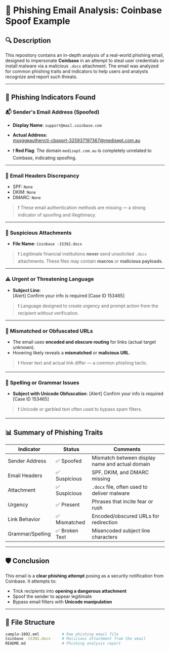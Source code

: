 # 📧 Phishing Email Analysis: Coinbase Spoof Example

## 🔍 Description

This repository contains an in-depth analysis of a real-world phishing email, designed to impersonate **Coinbase** in an attempt to steal user credentials or install malware via a malicious `.docx` attachment. The email was analyzed for common phishing traits and indicators to help users and analysts recognize and report such threats.

---

## 🚨 Phishing Indicators Found

### 📬 **Sender's Email Address (Spoofed)**

- **Display Name**: `support@mail.coinbase.com`  
- **Actual Address**:  
mssggeauthencti-cbspprt-325937197367@medisept.com.au

- ❗ **Red Flag**: The domain `medisept.com.au` is completely unrelated to Coinbase, indicating spoofing.

---

### 🧾 **Email Headers Discrepancy**

- SPF: `None`  
- DKIM: `None`  
- DMARC: `None`

> ❗ These email authentication methods are missing — a strong indicator of spoofing and illegitimacy.

---

### 📎 **Suspicious Attachments**

- **File Name**: `Coinbase -15392.docx`

> ❗ Legitimate financial institutions **never** send unsolicited `.docx` attachments. These files may contain **macros** or **malicious payloads**.

---

### ⚠️ **Urgent or Threatening Language**

- **Subject Line**:  
[Alert] Confirm your info is required [Case ID 153465]


> ❗ Language designed to create urgency and prompt action from the recipient without verification.

---

### 🔗 **Mismatched or Obfuscated URLs**

- The email uses **encoded and obscure routing** for links (actual target unknown).  
- Hovering likely reveals a **mismatched** or **malicious URL**.

> ❗ Hover text and actual link differ — a common phishing tactic.

---

### 📝 **Spelling or Grammar Issues**

- **Subject with Unicode Obfuscation**:
[A﻿l﻿e﻿r﻿t] Co﻿nf﻿i﻿rm yo﻿ur i﻿nfo is r﻿eq﻿uired﻿ [C﻿a﻿se ID 153465]

> ❗ Unicode or garbled text often used to bypass spam filters.

---

## 📊 Summary of Phishing Traits

| Indicator         | Status         | Comments                                               |
|------------------|----------------|--------------------------------------------------------|
| Sender Address    | ✅ Spoofed      | Mismatch between display name and actual domain       |
| Email Headers     | ✅ Suspicious   | SPF, DKIM, and DMARC missing                          |
| Attachment        | ✅ Suspicious   | `.docx` file, often used to deliver malware           |
| Urgency           | ✅ Present      | Phrases that incite fear or rush                      |
| Link Behavior     | ✅ Mismatched   | Encoded/obscured URLs for redirection                 |
| Grammar/Spelling  | ✅ Broken Text  | Misencoded subject line characters                    |

---

## 🛡️ Conclusion

This email is a **clear phishing attempt** posing as a security notification from Coinbase. It attempts to:

- Trick recipients into **opening a dangerous attachment**
- Spoof the sender to appear legitimate
- Bypass email filters with **Unicode manipulation**

---

## 📁 File Structure

```bash
sample-1002.eml          # Raw phishing email file
Coinbase -15392.docx     # Malicious attachment from the email
README.md                # Phishing analysis report
